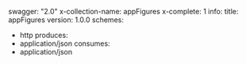swagger: "2.0"
x-collection-name: appFigures
x-complete: 1
info:
  title: appFigures
  version: 1.0.0
schemes:
- http
produces:
- application/json
consumes:
- application/json